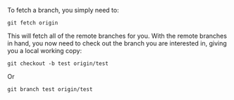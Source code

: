 To fetch a branch, you simply need to:

	git fetch origin

This will fetch all of the remote branches for you. With the remote branches  in hand, you now need to check out the branch you are interested in, giving  you a local working copy:

	git checkout -b test origin/test

Or

	git branch test origin/test